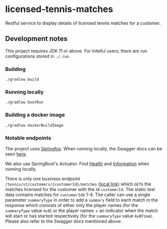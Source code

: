 # licensed-tennis-matches
Restful service to display details of licensed tennis matches for a customer.

## Development notes
This project requires JDK 11 or above. For IntelliJ users, there are run configurations stored in `./.run`.

### Building
`./gradlew build`

### Running locally
`./gradlew bootRun`

### Building a docker image
`./gradlew dockerBuildImage`

### Notable endpoints
The project uses [Springfox](http://springfox.github.io/springfox/). When running locally, the Swagger docs can be seen [here](http://localhost:8080/tennis/v1/swagger-ui/index.html).

We also use SpringBoot's Actuator. Find [Health](http://localhost:8080/tennis/v1/actuator/health) and [Information](http://localhost:8080/tennis/v1/actuator/info) when running locally.

There is only one business endpoint `/tennis/v1/customers/{customerId}/matches` ([local link](http://localhost:8080/tennis/v1/customers/{customerId}/matches)) which `GET`s the matches licensed for the customer with the id `customerId`. The static test data contains matches for `customerId`s 1-4. The caller can use a single parameter `summaryType` in order to add a `summary` field to each match in the response which consists of either only the player names (for the `summaryType` value `AvB`) or the player names + an indicator when the match will start or has started respectively (for the `summaryType` value `AvBTime`). Please also refer to the Swagger docs mentioned above.